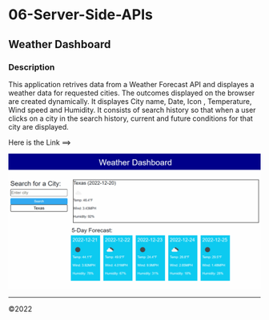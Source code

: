 # 06-Server-Side-APIs

## Weather Dashboard

### Description


This application retrives data from a Weather Forecast API and displayes a weather data for requested cities. The outcomes displayed on the browser are created dynamically. It displayes City name, Date, Icon , Temperature, Wind speed and Humidity. It consists of search history so that when a user clicks on a city in the search history, current and future conditions for that city are displayed. 

Here is the Link ==>


![A user inputs a city name and clicks on search then presented with current and future conditions for that city](/assets/images/Animation.gif)

------------

&copy;2022
